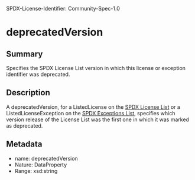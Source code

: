 SPDX-License-Identifier: Community-Spec-1.0

# deprecatedVersion

## Summary

Specifies the SPDX License List version in which this license or exception
identifier was deprecated.

## Description

A deprecatedVersion, for a ListedLicense on the
[SPDX License List](https://spdx.org/licenses/)
or a ListedLicenseException on the
[SPDX Exceptions List](https://spdx.org/licenses/exceptions-index.html),
specifies which version release of the License List was the first
one in which it was marked as deprecated.

## Metadata

- name: deprecatedVersion
- Nature: DataProperty
- Range: xsd:string
